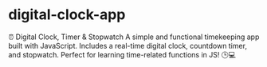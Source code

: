 # digital-clock-app
⏰ Digital Clock, Timer &amp; Stopwatch A simple and functional timekeeping app built with JavaScript. Includes a real-time digital clock, countdown timer, and stopwatch. Perfect for learning time-related functions in JS! 🕒💻

